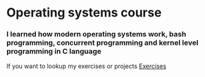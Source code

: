 # Operating systems course

### I learned how modern operating systems work, bash programming, concurrent programming and kernel level programming in C language

If you want to lookup my exercises or projects
[Exercises](exercises/exercises.md)
